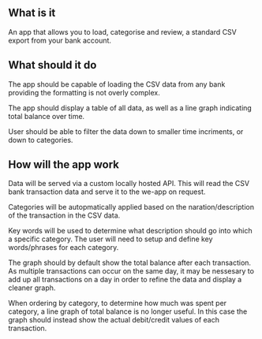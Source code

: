 ## What is it
An app that allows you to load, categorise and review, a standard CSV export from your bank account.

## What should it do
The app should be capable of loading the CSV data from any bank providing the formatting is not overly complex.

The app should display a table of all data, as well as a line graph indicating total balance over time.

User should be able to filter the data down to smaller time incriments, or down to categories.

## How will the app work
Data will be served via a custom locally hosted API. This will read the CSV bank transaction data and serve it to the we-app on request.

Categories will be autopmatically applied based on the naration/description of the transaction in the CSV data.

Key words will be used to determine what description should go into which a specific category.
The user will need to setup and define key words/phrases for each category.

The graph should by default show the total balance after each transaction.
As multiple transactions can occur on the same day, it may be nessesary to add up all transactions on a day in order to refine the data and display a cleaner graph.

When ordering by category, to determine how much was spent per category, a line graph of total balance is no longer useful. In this case the graph should instead show the actual debit/credit values of each transaction.